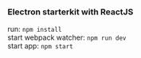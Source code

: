 ### Electron starterkit with ReactJS

run: `npm install`<br/>
start webpack watcher: `npm run dev`<br/>
start app: `npm start`